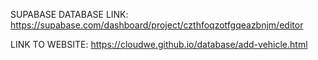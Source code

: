 SUPABASE DATABASE LINK:
https://supabase.com/dashboard/project/czthfoqzotfgqeazbnjm/editor

LINK TO WEBSITE:
https://cloudwe.github.io/database/add-vehicle.html
